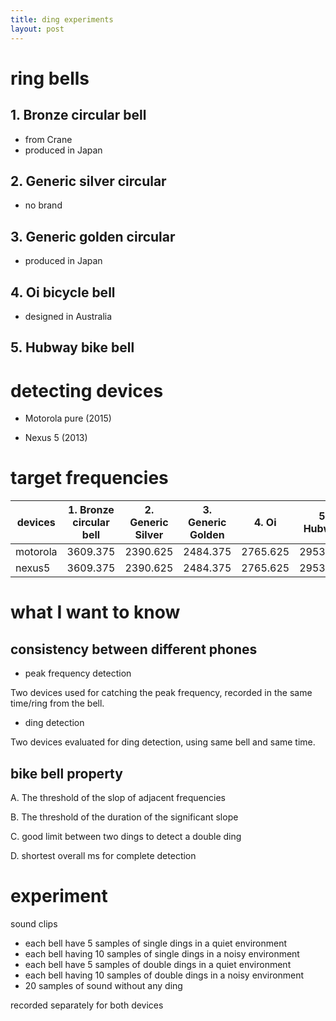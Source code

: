 ```yaml
---
title: ding experiments
layout: post
---
```


# ring bells

## 1. Bronze circular bell
  - from Crane
  - produced in Japan

## 2. Generic silver circular
  - no brand

## 3. Generic golden circular
  - produced in Japan

## 4. Oi bicycle bell
  - designed in Australia

## 5. Hubway bike bell

# detecting devices

- Motorola pure (2015)

- Nexus 5 (2013)


# target frequencies

| devices | 1. Bronze circular bell | 2. Generic Silver | 3. Generic Golden | 4. Oi | 5. Hubway |
| --- | --- | --- | --- | --- | --- |
| motorola  | 3609.375 | 2390.625 | 2484.375 | 2765.625 | 2953.125 |
| nexus5 | 3609.375 | 2390.625 | 2484.375 | 2765.625 | 2953.125 |

# what I want to know

## consistency between different phones

- peak frequency detection

Two devices used for catching the peak frequency, recorded in the same time/ring from the bell.


- ding detection

Two devices evaluated for ding detection, using same bell and same time.

## bike bell property

 A. The threshold of the slop of adjacent frequencies

 B. The threshold of the duration of the significant slope

 C. good limit between two dings to detect a double ding

 D. shortest overall ms for complete detection

# experiment

sound clips

- each bell have 5 samples of single dings in a quiet environment
- each bell having 10 samples of single dings in a noisy environment
- each bell have 5 samples of double dings in a quiet environment
- each bell having 10 samples of double dings in a noisy environment
- 20 samples of sound without any ding

recorded separately for both devices


